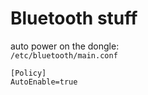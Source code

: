 # Bluetooth stuff

auto power on the dongle:  
`/etc/bluetooth/main.conf`

```
[Policy]
AutoEnable=true
```
